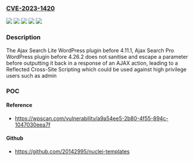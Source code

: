 ### [CVE-2023-1420](https://cve.mitre.org/cgi-bin/cvename.cgi?name=CVE-2023-1420)
![](https://img.shields.io/static/v1?label=Product&message=Ajax%20Search%20Lite&color=blue)
![](https://img.shields.io/static/v1?label=Product&message=Ajax%20Search%20Pro&color=blue)
![](https://img.shields.io/static/v1?label=Version&message=0%3C%204.11.1%20&color=brighgreen)
![](https://img.shields.io/static/v1?label=Version&message=0%3C%204.26.2%20&color=brighgreen)
![](https://img.shields.io/static/v1?label=Vulnerability&message=CWE-79%20Cross-Site%20Scripting%20(XSS)&color=brighgreen)

### Description

The Ajax Search Lite WordPress plugin before 4.11.1, Ajax Search Pro WordPress plugin before 4.26.2 does not sanitise and escape a parameter before outputting it back in a response of an AJAX action, leading to a Reflected Cross-Site Scripting which could be used against high privilege users such as admin

### POC

#### Reference
- https://wpscan.com/vulnerability/a9a54ee5-2b80-4f55-894c-1047030eea7f

#### Github
- https://github.com/20142995/nuclei-templates

